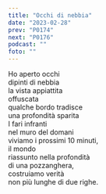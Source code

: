 ```yaml
---
title: "Occhi di nebbia"
date: "2023-02-28"
prev: "P0174"
next: "P0176"
podcast: ""
foto: ""
---
```


Ho aperto occhi  
dipinti di nebbia  
la vista appiattita  
offuscata  
qualche bordo tradisce  
una profondità sparita  
I fari infranti   
nel muro del domani  
viviamo i prossimi 10 minuti,  
il mondo   
riassunto nella profondità  
di una pozzanghera,  
costruiamo verità  
non più lunghe di due righe.